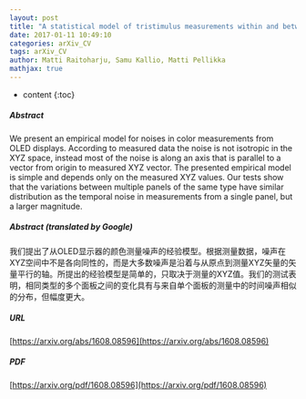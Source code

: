 ```yaml
---
layout: post
title: "A statistical model of tristimulus measurements within and between OLED displays"
date: 2017-01-11 10:49:10
categories: arXiv_CV
tags: arXiv_CV
author: Matti Raitoharju, Samu Kallio, Matti Pellikka
mathjax: true
---
```


* content
{:toc}

##### Abstract
We present an empirical model for noises in color measurements from OLED displays. According to measured data the noise is not isotropic in the XYZ space, instead most of the noise is along an axis that is parallel to a vector from origin to measured XYZ vector. The presented empirical model is simple and depends only on the measured XYZ values. Our tests show that the variations between multiple panels of the same type have similar distribution as the temporal noise in measurements from a single panel, but a larger magnitude.

##### Abstract (translated by Google)
我们提出了从OLED显示器的颜色测量噪声的经验模型。根据测量数据，噪声在XYZ空间中不是各向同性的，而是大多数噪声是沿着与从原点到测量XYZ矢量的矢量平行的轴。所提出的经验模型是简单的，只取决于测量的XYZ值。我们的测试表明，相同类型的多个面板之间的变化具有与来自单个面板的测量中的时间噪声相似的分布，但幅度更大。

##### URL
[https://arxiv.org/abs/1608.08596](https://arxiv.org/abs/1608.08596)

##### PDF
[https://arxiv.org/pdf/1608.08596](https://arxiv.org/pdf/1608.08596)

